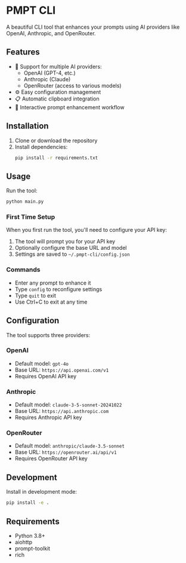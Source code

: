 # PMPT CLI

A beautiful CLI tool that enhances your prompts using AI providers like OpenAI, Anthropic, and OpenRouter.

## Features

- 🤖 Support for multiple AI providers:
  - OpenAI (GPT-4, etc.)
  - Anthropic (Claude)
  - OpenRouter (access to various models)
- ⚙️ Easy configuration management
- 📋 Automatic clipboard integration
- 🔄 Interactive prompt enhancement workflow

## Installation

1. Clone or download the repository
2. Install dependencies:
   ```bash
   pip install -r requirements.txt
   ```

## Usage

Run the tool:
```bash
python main.py
```

### First Time Setup

When you first run the tool, you'll need to configure your API key:
1. The tool will prompt you for your API key
2. Optionally configure the base URL and model
3. Settings are saved to `~/.pmpt-cli/config.json`

### Commands

- Enter any prompt to enhance it
- Type `config` to reconfigure settings  
- Type `quit` to exit
- Use Ctrl+C to exit at any time

## Configuration

The tool supports three providers:

### OpenAI
- Default model: `gpt-4o`
- Base URL: `https://api.openai.com/v1`
- Requires OpenAI API key

### Anthropic
- Default model: `claude-3-5-sonnet-20241022`  
- Base URL: `https://api.anthropic.com`
- Requires Anthropic API key

### OpenRouter
- Default model: `anthropic/claude-3.5-sonnet`
- Base URL: `https://openrouter.ai/api/v1`
- Requires OpenRouter API key

## Development

Install in development mode:
```bash
pip install -e .
```

## Requirements

- Python 3.8+
- aiohttp
- prompt-toolkit
- rich
